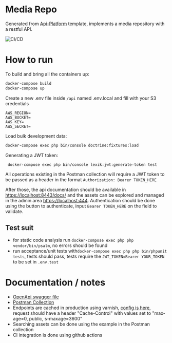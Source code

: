 # Media Repo

Generated from [Api-Platform](https://github.com/api-platform/api-platform) template, implements a media repository with a restful API.


![CI/CD](https://github.com/fernand0martins/memorable/workflows/CI/CD/badge.svg?branch=master)

# How to run 
To build and bring all the containers up:
```bash
docker-compose build
docker-compose up
```

Create a new .env file inside ``/api`` named .env.local and fill with your S3 credentials
```text
AWS_REGION=
AWS_BUCKET=
AWS_KEY=
AWS_SECRET=
```

Load bulk development data:
```bash
docker-compose exec php bin/console doctrine:fixtures:load
```

Generating a JWT token:
```bash
 docker-compose exec php bin/console lexik:jwt:generate-token test
```
All operations existing in the Postman collection will require a JWT token to be passed as a header in the format
``Authorization: Bearer TOKEN_HERE``

After those, the api documentation should be available in [https://localhost:8443/docs/](https://localhost:8443/docs/) and the assets can be explored and managed in the admin area [https://localhost:444](https://localhost:444).
Authentication should be done using the button to authenticate, input ``Bearer TOKEN_HERE`` on the field to validate.

## Test suit
- for static code analysis run `docker-compose exec php php vendor/bin/psalm`, no errors should be found
- run acceptance/unit tests with`docker-compose exec php php bin/phpunit tests`, tests should pass, tests require the ``JWT_TOKEN=Bearer YOUR_TOKEN`` to be set in ``.env.test``

# Documentation / notes
- [OpenApi swagger file](swagger_docs.json)
- [Postman Collection](media-repo.postman_collection.json)
- Endpoints are cached in production using varnish, [config is here](api/config/packages/prod/api_platform.yaml), request should have a header "Cache-Control" with values set to "max-age=0, public, s-maxage=3600"
- Searching assets can be done using the example in the Postman collection
- CI integration is done using github actions
